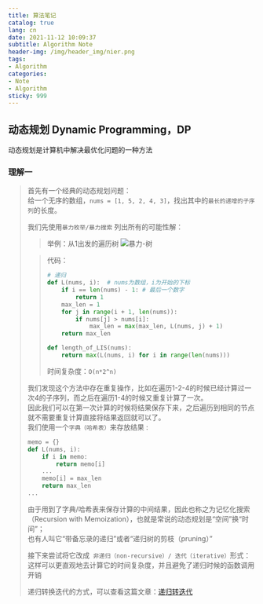 ```yaml
---
title: 算法笔记
catalog: true
lang: cn
date: 2021-11-12 10:09:37
subtitle: Algorithm Note
header-img: /img/header_img/nier.png
tags:
- Algorithm
categories:
- Note
- Algorithm
sticky: 999
---
```

## 动态规划 Dynamic Programming，DP
动态规划是计算机中解决最优化问题的一种方法

### 理解一
> 首先有一个经典的动态规划问题：  
> 给一个无序的数组，` nums = [1, 5, 2, 4, 3] `，找出其中的` 最长的递增的子序列 `的长度。  
> 
> 我们先使用` 暴力枚举/暴力搜索 ` 列出所有的可能性解：
> > 举例：从1出发的遍历树
> > ![暴力-树](dp1.png)
> 
> > 代码：
> > ```python
> > # 递归
> > def L(nums, i):  # nums为数组，i为开始的下标
> >     if i == len(nums) - 1: # 最后一个数字
> >         return 1
> >     max_len = 1
> >     for j in range(i + 1, len(nums)):
> >         if nums[j] > nums[i]:
> >             max_len = max(max_len, L(nums, j) + 1)
> >     return max_len
> >
> > def length_of_LIS(nums):
> >     return max(L(nums, i) for i in range(len(nums)))
> > ``` 
> > 时间复杂度：` O(n*2^n) `
> 
> 我们发现这个方法中存在重复操作，比如在遍历1-2-4的时候已经计算过一次4的子序列，而之后在遍历1-4的时候又重复计算了一次。  
> 因此我们可以在第一次计算的时候将结果保存下来，之后遍历到相同的节点就不需要重复计算直接将结果返回就可以了。  
> 我们使用一个` 字典（哈希表） `来存放结果 :  
> ```python
> memo = {}
> def L(nums, i):
>     if i in memo:
>         return memo[i]
>     ...
>     memo[i] = max_len
>     return max_len
> ...
> ```
> 由于用到了字典/哈希表来保存计算的中间结果，因此也称之为记忆化搜索（Recursion with Memoization），也就是常说的动态规划是“空间”换“时间”；   
> 也有人叫它“带备忘录的递归”或者“递归树的剪枝（pruning）”  
> 
> 接下来尝试将它改成` 非递归（non-recursive）/ 迭代（iterative）`形式：
> 这样可以更直观地去计算它的时间复杂度，并且避免了递归时候的函数调用开销   
> <!-- //TODO: 递归转迭代  -->
> 递归转换迭代的方式，可以查看这篇文章：[递归转迭代](/cn/Algorithm-Note/#递归转迭代)

